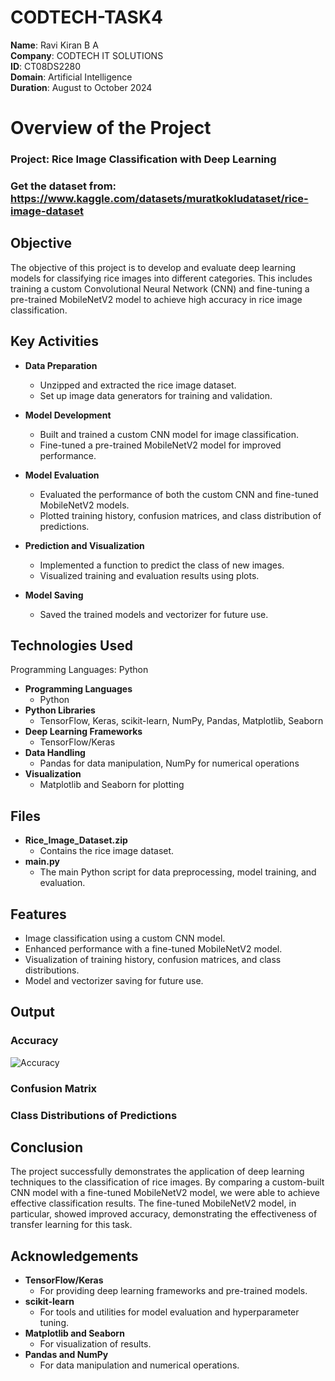 # CODTECH-TASK4

**Name**: Ravi Kiran B A\
**Company**: CODTECH IT SOLUTIONS\
**ID**: CT08DS2280\
**Domain**: Artificial Intelligence\
**Duration**: August to October 2024

# Overview of the Project

### Project: Rice Image Classification with Deep Learning

### Get the dataset from: https://www.kaggle.com/datasets/muratkokludataset/rice-image-dataset

## Objective
The objective of this project is to develop and evaluate deep learning models for classifying rice images into different categories. 
This includes training a custom Convolutional Neural Network (CNN) and fine-tuning a pre-trained MobileNetV2 model to achieve high accuracy in rice image classification.

## Key Activities
- **Data Preparation**
  - Unzipped and extracted the rice image dataset.
  - Set up image data generators for training and validation.

- **Model Development**
  - Built and trained a custom CNN model for image classification.
  - Fine-tuned a pre-trained MobileNetV2 model for improved performance.

- **Model Evaluation**
  - Evaluated the performance of both the custom CNN and fine-tuned MobileNetV2 models.
  - Plotted training history, confusion matrices, and class distribution of predictions.

- **Prediction and Visualization**
  - Implemented a function to predict the class of new images.
  - Visualized training and evaluation results using plots.

- **Model Saving**
  - Saved the trained models and vectorizer for future use.


## Technologies Used

Programming Languages: Python

- **Programming Languages**
  - Python
- **Python Libraries**
  - TensorFlow, Keras, scikit-learn, NumPy, Pandas, Matplotlib, Seaborn
- **Deep Learning Frameworks**
  - TensorFlow/Keras
- **Data Handling**
  - Pandas for data manipulation, NumPy for numerical operations
- **Visualization**
  - Matplotlib and Seaborn for plotting

## Files
- **Rice_Image_Dataset.zip**
  - Contains the rice image dataset.
- **main.py**
  - The main Python script for data preprocessing, model training, and evaluation.

## Features
- Image classification using a custom CNN model.
- Enhanced performance with a fine-tuned MobileNetV2 model.
- Visualization of training history, confusion matrices, and class distributions.
- Model and vectorizer saving for future use.

## Output

### Accuracy

![Accuracy](https://github.com/user-attachments/assets/57b47484-6bf0-492f-87f9-1901ecb4c943)

### Confusion Matrix



### Class Distributions of Predictions




## Conclusion
The project successfully demonstrates the application of deep learning techniques to the classification of rice images. 
By comparing a custom-built CNN model with a fine-tuned MobileNetV2 model, we were able to achieve effective classification results. 
The fine-tuned MobileNetV2 model, in particular, showed improved accuracy, demonstrating the effectiveness of transfer learning for this task.

## Acknowledgements
- **TensorFlow/Keras**
  - For providing deep learning frameworks and pre-trained models.
- **scikit-learn**
  - For tools and utilities for model evaluation and hyperparameter tuning.
- **Matplotlib and Seaborn**
  - For visualization of results.
- **Pandas and NumPy**
  - For data manipulation and numerical operations.
